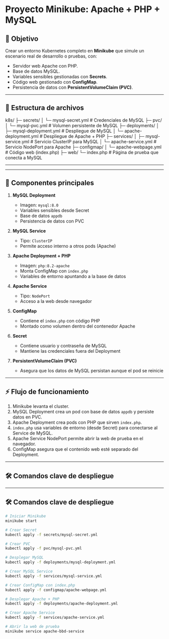 # Proyecto Minikube: Apache + PHP + MySQL

## 🎯 Objetivo
Crear un entorno Kubernetes completo en **Minikube** que simule un escenario real de desarrollo o pruebas, con:

- Servidor web Apache con PHP.
- Base de datos MySQL.
- Variables sensibles gestionadas con **Secrets**.
- Código web gestionado con **ConfigMap**.
- Persistencia de datos con **PersistentVolumeClaim (PVC)**.

---

## 📂 Estructura de archivos
k8s/
├─ secrets/
│ └─ mysql-secret.yml # Credenciales de MySQL
├─ pvc/
│ └─ mysql-pvc.yml # Volumen persistente de MySQL
├─ deployments/
│ ├─ mysql-deployment.yml # Despliegue de MySQL
│ └─ apache-deployment.yml # Despliegue de Apache + PHP
├─ services/
│ ├─ mysql-service.yml # Servicio ClusterIP para MySQL
│ └─ apache-service.yml # Servicio NodePort para Apache
├─ configmap/
│ └─ apache-webpage.yml # Código web (index.php)
├─ web/
└─ index.php # Página de prueba que conecta a MySQL

---

---

## 🔹 Componentes principales

1. **MySQL Deployment**
   - Imagen: `mysql:8.0`
   - Variables sensibles desde Secret
   - Base de datos `appdb`
   - Persistencia de datos con PVC

2. **MySQL Service**
   - Tipo: `ClusterIP`
   - Permite acceso interno a otros pods (Apache)

3. **Apache Deployment + PHP**
   - Imagen: `php:8.2-apache`
   - Monta ConfigMap con `index.php`
   - Variables de entorno apuntando a la base de datos

4. **Apache Service**
   - Tipo: `NodePort`
   - Acceso a la web desde navegador

5. **ConfigMap**
   - Contiene el `index.php` con código PHP
   - Montado como volumen dentro del contenedor Apache

6. **Secret**
   - Contiene usuario y contraseña de MySQL
   - Mantiene las credenciales fuera del Deployment

7. **PersistentVolumeClaim (PVC)**
   - Asegura que los datos de MySQL persistan aunque el pod se reinicie

---

## ⚡ Flujo de funcionamiento

1. Minikube levanta el cluster.
2. MySQL Deployment crea un pod con base de datos `appdb` y persiste datos en PVC.
3. Apache Deployment crea pods con PHP que sirven `index.php`.
4. `index.php` usa variables de entorno (desde Secret) para conectarse al Service de MySQL.
5. Apache Service NodePort permite abrir la web de prueba en el navegador.
6. ConfigMap asegura que el contenido web esté separado del Deployment.

---

## 🛠 Comandos clave de despliegue


---

## 🛠 Comandos clave de despliegue

```bash
# Iniciar Minikube
minikube start

# Crear Secret
kubectl apply -f secrets/mysql-secret.yml

# Crear PVC
kubectl apply -f pvc/mysql-pvc.yml

# Desplegar MySQL
kubectl apply -f deployments/mysql-deployment.yml

# Crear MySQL Service
kubectl apply -f services/mysql-service.yml

# Crear ConfigMap con index.php
kubectl apply -f configmap/apache-webpage.yml

# Desplegar Apache + PHP
kubectl apply -f deployments/apache-deployment.yml

# Crear Apache Service
kubectl apply -f services/apache-service.yml

# Abrir la web de prueba
minikube service apache-bbd-service



